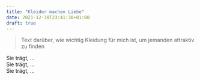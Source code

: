 ```yaml
---
title: "Kleider machen Liebe"
date: 2021-12-30T23:41:30+01:00
draft: true
---
```


>Text darüber, wie wichtig Kleidung für mich ist, um jemanden attraktiv zu finden

Sie trägt, ...\
Sie trägt, ...\
Sie trägt, ...